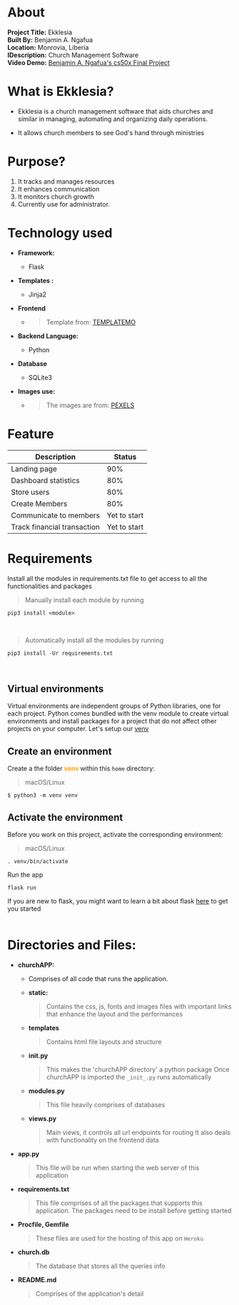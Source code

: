 # About
**Project Title:**   Ekklesia<br>
**Built By:**  Benjamin A. Ngafua<br>
**Location:** Monrovia, Liberia<br>
**IDescription:** Church Management Software<br>
**Video Demo:** [Benjamin A. Ngafua's cs50x Final Project](https://youtu.be/nzqE3m4DkJ8)

# What is Ekklesia?
- Ekklesia is a church management software that aids churches and similar in managing, automating and organizing daily operations.

- It allows church members to see God's hand through ministries

# Purpose?
1. It tracks and manages resources
2. It enhances communication
3. It monitors church growth
4. Currently use for administrator.

# Technology used
- **Framework:**
    - Flask
    
- **Templates :**
    - Jinja2
- **Frontend**
    - >Template from: [TEMPLATEMO](https://themewagon.com/)

- **Backend Language:** 
    - Python
- **Database**
    - SQLite3
- **Images use:**
    - > The images are from: [PEXELS](https://www.pexels.com/)


# Feature
|Description |Status |
|---------|------|
|Landing page|90%|
|Dashboard statistics | 80%|
| Store users | 80% |
|Create Members | 80% |
|Communicate to members| Yet to start|
| Track financial transaction | Yet to start |

# Requirements
Install all the modules in requirements.txt file to get access to all the functionalities and packages

> Manually install each module by running
```
pip3 install <module>
```

<br>

> Automatically install all the modules by running

```
pip3 install -Ur requirements.txt
``` 

<br>

## Virtual environments
Virtual environments are independent groups of Python libraries, one for each project.
Python comes bundled with the venv module to create virtual environments and install packages for a project that do not affect other projects on your computer.
Let's setup our   [venv](https://docs.python.org/3/library/venv.html#module-venv)
<br>
## Create an environment
Create a the folder<b style="color: orange;"> venv </b> within this `home` directory: 

> macOS/Linux
```
$ python3 -m venv venv
```

## Activate the environment

Before you work on this project, activate the corresponding environment:

> macOS/Linux
```
. venv/bin/activate
```


Run the app
```
flask run
```


If you are new to flask, you might want to learn a bit about flask [here](https://flask.palletsprojects.com/en/2.2.x/quickstart/) to get you started
<br>
<br>

# Directories and Files:
- **churchAPP:**
    - Comprises of all code that runs the application.
    - **static:**
        > Contains the css, js, fonts and  images files with important 
        links that enhance the layout and the performances
    - **templates**
        > Contains html file layouts and structure
        
    - **__init__.py**
        > This makes the 'churchAPP directory' a python package
        > Once churchAPP is imported the ``_init_.py``  runs automatically
    - **modules.py** 
        > This file heavily comprises of databases
    - **views.py** 
        > Main views, it controls all url endpoints for routing
        > It also deals with functionality on the frontend data 
- **app.py**
    > This file will be run when starting the web server of this application
- **requirements.txt**
    > This file comprises of all the packages that supports this application. The packages need to be install before getting started
- **Procfile, Gemfile**
    > These files are used for the hosting of this app on `Heroku`
- **church.db**
    > The database that stores all the queries info
- **README.md**
    > Comprises of the application's detail